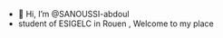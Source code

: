 - 👋 Hi, I’m @SANOUSSI-abdoul
- student of ESIGELC in Rouen , Welcome to my place

<!---
SANOUSSI-abdoul/SANOUSSI-abdoul is a ✨ special ✨ repository because its `README.md` (this file) appears on your GitHub profile.
You can click the Preview link to take a look at your changes.
--->
